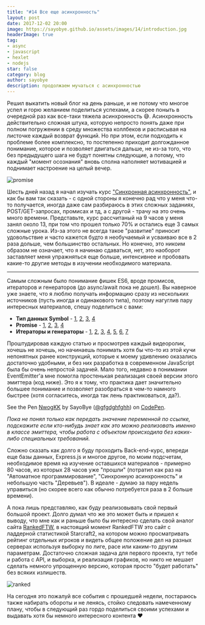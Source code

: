 ```yaml
---
title: "#14 Все еще асинхронность"
layout: post
date: 2017-12-02 20:00
image: https://sayobye.github.io/assets/images/14/introduction.jpg
headerImage: true
tag:
- async
- javascript
- hexlet
- nodejs
star: false
category: blog
author: sayobye
description: продолжаем мучаться с асинхронностью 
---
```


Решил выкатить новый блог на день раньше, и не потому что многое успел и горю желанием поделиться успехами, а скорее поныть в очередной раз как все-таки тяжела асинхронность :sweat_smile:. Асинхронность действительно сложная штука, которую непросто понять даже при полном погружении в среду множества коллбеков и расписывая на листочке каждый возврат функций. Но при этом, если подходить к проблеме более комплексно, то постепенно приходит долгожданное понимание, которое и позволяет двигаться дальше, не из-за того, что без предыдущего шага не будут понятны следующие, а потому, что каждый "момент осознания" вновь сполна наполняет мотивацией и поднимает настроение на целый вечер.         

![promise](https://sayobye.github.io/assets/images/14/promise.gif)

Шесть дней назад я начал изучать курс ["Синхронная асинхронность"](https://ru.hexlet.io/courses/js-sync), и как бы вам так сказать - с одной  стороны я конечно рад что у меня что-то получается, иногда даже сам разбираюсь в этих сложных заданиях, POST/GET-запросах, промисах и тд, а с другой - трачу на это очень много времени. Представьте, курс рассчитаный на 9 часов у меня занял около 13, при том что прошел только 70% и остались еще 3 самых сложные урока. Из-за этого не всегда такое "развитие" приносит удовольствие и часто кажется будто я необучаемый и усваиваю все в 2 раза дольше, чем большинство остальных. Но конечно, это никоим образом не означает, что я начинаю сдаваться, нет, это наоборот заставляет меня упражняться еще больше, интенсивнее и пробовать какие-то другие методы в изучении необходимого материала.

* * *

Самым сложным было понимание фишек ES6, вроде промисов, итераторов и генераторов (до async/await пока не дошел). Вы наверное уже знаете, что я люблю получать информацию сразу из нескольких источников (пусть иногда и одинакового типа), поэтому нагуглив пару интересных материалов, спешу поделиться с вами:

* **Тип данных Symbol** - [1](https://learn.javascript.ru/symbol), [2](https://developer.mozilla.org/ru/docs/Web/JavaScript/Reference/Global_Objects/Symbol), [3](https://habrahabr.ru/post/255137/), [4](https://www.youtube.com/watch?v=LVEDsq6_WrA)
* **Promise** - [1](https://learn.javascript.ru/promise), [2](https://medium.com/web-standards/%D0%BE%D0%B1%D0%B5%D1%89%D0%B0%D0%BD%D0%B8%D0%B5-%D0%B1%D1%83%D1%80%D0%B3%D0%B5%D1%80%D0%BD%D0%BE%D0%B9-%D0%B2%D0%B5%D1%87%D0%B5%D1%80%D0%B8%D0%BD%D0%BA%D0%B8-b0ed209809ab), [3](https://developer.mozilla.org/ru/docs/Web/JavaScript/Reference/Global_Objects/Promise), [4](https://www.youtube.com/watch?v=vNEDPtVchfw)
* **Итераторы и генераторы** - [1](https://learn.javascript.ru/iterator), [2](https://learn.javascript.ru/generator), [3](https://developer.mozilla.org/ru/docs/Web/JavaScript/Guide/Iterators_and_Generators), [4](https://developer.mozilla.org/ru/docs/Web/JavaScript/Reference/Iteration_protocols), [5](https://developer.mozilla.org/ru/docs/Web/JavaScript/Reference/Global_Objects/Generator), [6](https://frontender.info/es6-in-depth-generators/), [7](https://frontender.info/es6-in-depth-iterators-and-the-for-of-loop/)

Проштудировав каждую статью и просмотрев каждый видеоролик, хочешь не хочешь, но начинаешь понимать хотя бы что-то из этой кучи непонятных ранее конструкций, которые к моему удивлению оказались достаточно удобными, и без них разработка в современном JavaScript была бы очень непростой задачей. Мало того, недавно в понимании EventEmitter'a мне помогла простенькая реализация своей версии этого эмиттера (код ниже). Это я к тому, что практика дает значительно большее понимание и позволяет разобраться в чем-то намного быстрее (хотя согласитесь, иногда так лень практиковаться, да?). 
<p data-height="265" data-theme-id="0" data-slug-hash="NwogKK" data-default-tab="js" data-user="gfgdghfghh" data-embed-version="2" data-pen-title="NwogKK" class="codepen">See the Pen <a href="https://codepen.io/gfgdghfghh/pen/NwogKK/">NwogKK</a> by SayoBye (<a href="https://codepen.io/gfgdghfghh">@gfgdghfghh</a>) on <a href="https://codepen.io">CodePen</a>.</p>
<script async src="https://production-assets.codepen.io/assets/embed/ei.js"></script>


*Пока не понял только как передать значение переменной по ссылке, подскажите если кто-нибудь знает как это можно реализовать именно в классе эмиттера, чтобы работа с объектом происходила без каких-либо специальных требований.*

Сложно сказать как долго я буду проходить Back-end-курс, впереди еще базы данных, Express.js и многое другое, по моим подсчетам, необходимое время на изучение оставшихся материалов - примерно 80 часов, из которых 28 часов уже "прошли" (потратил как раз на "Автоматное программирование", "Синхронную асинхронность" и небольшую часть "Деревьев"). В идеале - думаю за пару недель управиться (но скорее всего как обычно потребуется раза в 2 больше времени). 

А пока лишь представляю, как буду реализовывать свой первый большой проект. Долго думал что же это может быть и пришел к выводу, что мне как и раньше было бы интересно сделать свой аналог сайта [RankedFTW](http://www.rankedftw.com/), в настоящий момент RankedFTW это сайт с ладдерной статистикой Starcraft2, на котором можно просматривать рейтинг отдельных игроков и видеть общее положение дел на разных серверах используя выборку по лиге, расе или каким-то другим параметрам. Достаточно сложная задача для первого проекта, тут тебе и работа с API, и выборка, и реализация графиков, но никто не мешает сделать немного упрощенную версию, которая просто "будет работать" без всяких излишеств.    

![ranked](https://sayobye.github.io/assets/images/14/ranked.jpg)

На сегодня это пожалуй все события с прошедшей недели, постараюсь также набирать обороты и не ленясь, стойко следовать намеченному плану, чтобы в следующий раз гордо поделиться своими успехами и выдавать хотя бы немного интересного контента :heart:

